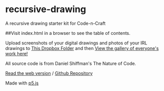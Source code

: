 # recursive-drawing
A recursive drawing starter kit for Code-n-Craft

##Visit index.html in a browser to see the table of contents.

Upload screenshots of your digital drawings and photos of your IRL drawings to
[This Dropbox Folder](https://www.dropbox.com/request/IN0o59U663Uxrpm0Zae8)
and then
[View the gallery of everyone's work here!](https://www.dropbox.com/sh/unbq7uufhnx2g7l/AAA7jHTk8fwdWdx6I50J5pyDa?dl=0)




All source code is from Daniel Shiffman's The Nature of Code.

[Read the web version](http://natureofcode.com/book/chapter-8-fractals/) / [Github Repository](https://github.com/shiffman/The-Nature-of-Code-Examples-p5.js)

Made with [p5.js](https://p5js.org/)